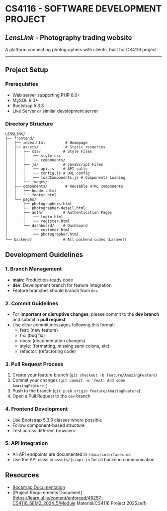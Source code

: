 # CS4116 - SOFTWARE DEVELOPMENT PROJECT 

## *LensLink* - Photography trading website

A platform connecting photographers with clients, built for CS4116 project.

---

## Project Setup

### Prerequisites
- Web server supporting PHP 8.0+
- MySQL 8.0+
- Bootstrap 5.3.3
- Live Server or similar development server

### Directory Structure

```
LENSLINK/
├── frontend/               
│   ├── index.html         # Homepage
│   ├── assets/            # Static resources
│   │   ├── css/          # Style Files
│   │   │   ├── style.css
│   │   │   └── components/
│   │   ├── js/           # JavaScript Files
│   │   │   ├── api.js    # API calls
│   │   │   ├── config.js # URL config
│   │   │   └── loadComponents.js # Components Loading
│   │   └── images/       
│   ├── components/        # Reusable HTML components
│   │   ├── header.html
│   │   └── footer.html
│   └── pages/            
│       ├── photographers.html
│       ├── photographer-detail.html
│       ├── auth/         # Authentication Pages
│       │   ├── login.html
│       │   └── register.html
│       └── dashboard/    # Dashboard
│           ├── customer.html
│           └── photographer.html
└── backend/              # All backend codes（Laravel）
```

## Development Guidelines

### 1. Branch Management
- **main**: Production-ready code
- **dev**: Development branch for feature integration
- Feature branches should branch from `dev`

### 2. Commit Guidelines
- For **important or disruptive changes**, please commit to the **dev branch** and submit a **pull request**
- Use clear commit messages following this format:
  - feat: (new feature)
  - fix: (bug fix)
  - docs: (documentation changes)
  - style: (formatting, missing semi colons, etc)
  - refactor: (refactoring code)

### 3. Pull Request Process
1. Create your feature branch (`git checkout -b feature/AmazingFeature`)
2. Commit your changes (`git commit -m 'feat: Add some AmazingFeature'`)
3. Push to the branch (`git push origin feature/AmazingFeature`)
4. Open a Pull Request to the `dev` branch

### 4. Frontend Development
- Use Bootstrap 5.3.3 classes where possible
- Follow component-based structure
- Test across different browsers

### 5. API Integration
- All API endpoints are documented in `/docs/interfaces.md`
- Use the API class in `assets/js/api.js` for all backend communication

## Resources
- [Bootstrap Documentation](https://getbootstrap.com/docs/5.3/getting-started/introduction/)
- [Project Requirements Document](https://learn.ul.ie/content/enforced/49257-CS4116_SEM2_2024_5/Module Material/CS4116 Project 2025.pdf)